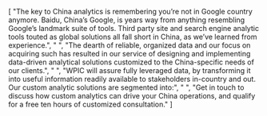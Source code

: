 [
    "The key to China analytics is remembering you’re not in Google country anymore. Baidu, China’s Google, is years way from anything resembling Google’s landmark suite of tools. Third party site and search engine analytic tools touted as global solutions all fall short in China, as we’ve learned from experience.",
    " ",
    "The dearth of reliable, organized data and our focus on acquiring such has resulted in our service of designing and implementing data-driven analytical solutions customized to the China-specific needs of our clients.",
    " ",
    "WPIC will assure fully leveraged data, by transforming it into useful information readily available to stakeholders in-country and out. Our custom analytic solutions are segmented into:",
    " ",
    "Get in touch to discuss how custom analytics can drive your China operations, and qualify for a free ten hours of customized consultation."
]